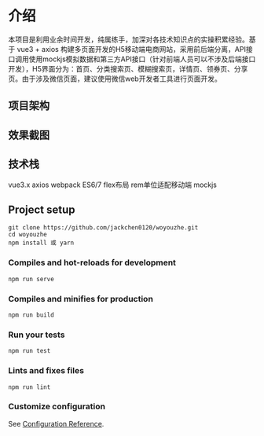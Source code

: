 # 介绍
本项目是利用业余时间开发，纯属练手，加深对各技术知识点的实操积累经验。基于 vue3 + axios 构建多页面开发的H5移动端电商网站，采用前后端分离，API接口调用使用mockjs模拟数据和第三方API接口（针对前端人员可以不涉及后端接口开发），H5界面分为：首页、分类搜索页、模糊搜索页，详情页、领券页、分享页。由于涉及微信页面，建议使用微信web开发者工具进行页面开发。

## 项目架构


## 效果截图


## 技术栈
vue3.x
axios
webpack
ES6/7
flex布局
rem单位适配移动端
mockjs

## Project setup
```
git clone https://github.com/jackchen0120/woyouzhe.git
cd woyouzhe
npm install 或 yarn
```

### Compiles and hot-reloads for development
```
npm run serve
```

### Compiles and minifies for production
```
npm run build
```

### Run your tests
```
npm run test
```

### Lints and fixes files
```
npm run lint
```

### Customize configuration
See [Configuration Reference](https://cli.vuejs.org/config/).
